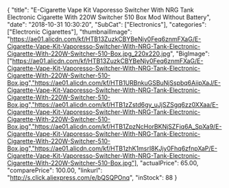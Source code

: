 {
	"title": "E-Cigarette Vape Kit Vaporesso Switcher With NRG Tank Electronic Cigarette With 220W Switcher 510 Box Mod Without Battery",
	"date": "2018-10-31 10:30:20",
	"SubCat": ["Electronics"],
	"categories": ["Electronic Cigarettes"],
	"thumbnailImage": "https://ae01.alicdn.com/kf/HTB13ZuzkCBYBeNjy0Feq6znmFXaG/E-Cigarette-Vape-Kit-Vaporesso-Switcher-With-NRG-Tank-Electronic-Cigarette-With-220W-Switcher-510-Box.jpg_220x220.jpg",
	"BigImage": ["https://ae01.alicdn.com/kf/HTB13ZuzkCBYBeNjy0Feq6znmFXaG/E-Cigarette-Vape-Kit-Vaporesso-Switcher-With-NRG-Tank-Electronic-Cigarette-With-220W-Switcher-510-Box.jpg","https://ae01.alicdn.com/kf/HTB1URBnkuGSBuNjSspbq6AiipXaJ/E-Cigarette-Vape-Kit-Vaporesso-Switcher-With-NRG-Tank-Electronic-Cigarette-With-220W-Switcher-510-Box.jpg","https://ae01.alicdn.com/kf/HTB1zZstd6gy_uJjSZSgq6zz0XXaa/E-Cigarette-Vape-Kit-Vaporesso-Switcher-With-NRG-Tank-Electronic-Cigarette-With-220W-Switcher-510-Box.jpg","https://ae01.alicdn.com/kf/HTB1ZpzNcHorBKNjSZFjq6A_SpXa9/E-Cigarette-Vape-Kit-Vaporesso-Switcher-With-NRG-Tank-Electronic-Cigarette-With-220W-Switcher-510-Box.jpg","https://ae01.alicdn.com/kf/HTB1zhK1msrI8KJjy0Fhq6zfnpXaP/E-Cigarette-Vape-Kit-Vaporesso-Switcher-With-NRG-Tank-Electronic-Cigarette-With-220W-Switcher-510-Box.jpg"],
	"actualPrice": 65.00,
	"comparePrice": 100.00,
	"linkurl": "http://s.click.aliexpress.com/e/bQSQPOnq",
	"inStock": 88
}
